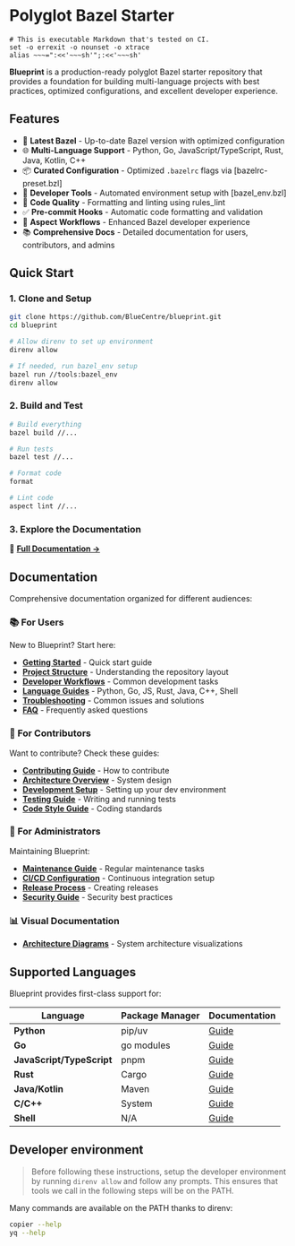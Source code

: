 # Polyglot Bazel Starter


    # This is executable Markdown that's tested on CI.
    set -o errexit -o nounset -o xtrace
    alias ~~~=":<<'~~~sh'";:<<'~~~sh'

**Blueprint** is a production-ready polyglot Bazel starter repository that provides a foundation for building multi-language projects with best practices, optimized configurations, and excellent developer experience.

## Features

- 🧱 **Latest Bazel** - Up-to-date Bazel version with optimized configuration
- 🌐 **Multi-Language Support** - Python, Go, JavaScript/TypeScript, Rust, Java, Kotlin, C++
- 📦 **Curated Configuration** - Optimized `.bazelrc` flags via [bazelrc-preset.bzl]
- 🧰 **Developer Tools** - Automated environment setup with [bazel_env.bzl]
- 🎨 **Code Quality** - Formatting and linting using rules_lint
- ✅ **Pre-commit Hooks** - Automatic code formatting and validation
- 🚀 **Aspect Workflows** - Enhanced Bazel developer experience
- 📚 **Comprehensive Docs** - Detailed documentation for users, contributors, and admins

## Quick Start

### 1. Clone and Setup

```bash
git clone https://github.com/BlueCentre/blueprint.git
cd blueprint

# Allow direnv to set up environment
direnv allow

# If needed, run bazel_env setup
bazel run //tools:bazel_env
direnv allow
```

### 2. Build and Test

```bash
# Build everything
bazel build //...

# Run tests
bazel test //...

# Format code
format

# Lint code
aspect lint //...
```

### 3. Explore the Documentation

📖 **[Full Documentation →](docs/README.md)**

## Documentation

Comprehensive documentation organized for different audiences:

### 📚 For Users

New to Blueprint? Start here:

- **[Getting Started](docs/user/getting-started.md)** - Quick start guide
- **[Project Structure](docs/user/project-structure.md)** - Understanding the repository layout
- **[Developer Workflows](docs/user/workflows.md)** - Common development tasks
- **[Language Guides](docs/languages/README.md)** - Python, Go, JS, Rust, Java, C++, Shell
- **[Troubleshooting](docs/user/troubleshooting.md)** - Common issues and solutions
- **[FAQ](docs/user/faq.md)** - Frequently asked questions

### 🤝 For Contributors

Want to contribute? Check these guides:

- **[Contributing Guide](docs/contributor/contributing.md)** - How to contribute
- **[Architecture Overview](docs/contributor/architecture.md)** - System design
- **[Development Setup](docs/contributor/development.md)** - Setting up your dev environment
- **[Testing Guide](docs/contributor/testing.md)** - Writing and running tests
- **[Code Style Guide](docs/contributor/code-style.md)** - Coding standards

### 🔧 For Administrators

Maintaining Blueprint:

- **[Maintenance Guide](docs/admin/maintenance.md)** - Regular maintenance tasks
- **[CI/CD Configuration](docs/admin/ci-cd.md)** - Continuous integration setup
- **[Release Process](docs/admin/releases.md)** - Creating releases
- **[Security Guide](docs/admin/security.md)** - Security best practices

### 📊 Visual Documentation

- **[Architecture Diagrams](docs/diagrams/architecture.md)** - System architecture visualizations

## Supported Languages

Blueprint provides first-class support for:

| Language | Package Manager | Documentation |
|----------|----------------|---------------|
| **Python** | pip/uv | [Guide](docs/languages/python.md) |
| **Go** | go modules | [Guide](docs/languages/go.md) |
| **JavaScript/TypeScript** | pnpm | [Guide](docs/languages/javascript.md) |
| **Rust** | Cargo | [Guide](docs/languages/rust.md) |
| **Java/Kotlin** | Maven | [Guide](docs/languages/java-kotlin.md) |
| **C/C++** | System | [Guide](docs/languages/cpp.md) |
| **Shell** | N/A | [Guide](docs/languages/shell.md) |

## Developer environment

> Before following these instructions, setup the developer environment by running <code>direnv allow</code> and follow any prompts.
> This ensures that tools we call in the following steps will be on the PATH.

Many commands are available on the PATH thanks to direnv:

~~~sh
copier --help
yq --help
~~~
